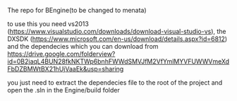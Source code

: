 The repo for BEngine(to be changed to menata)

to use this you need vs2013 (https://www.visualstudio.com/downloads/download-visual-studio-vs), the DXSDK (https://www.microsoft.com/en-us/download/details.aspx?id=6812) and the dependecies which you can download from https://drive.google.com/folderview?id=0B2jaqL4BUN28fkNKTWp6bnhFWWdSMVJfM2VfYmlMYVFUWWVmeXdFbDZBMWtBX21hUjVaaEk&usp=sharing

you just need to extract the dependecies file to the root of the project and open the .sln in the Engine/build folder